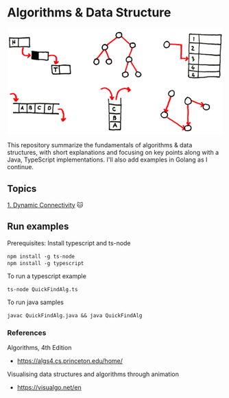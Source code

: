 # Algorithms & Data Structure

<p align="center"> 
  <img src="asset/algorithm-data-structure.png" title="Algorithms & Data Structure">
</p>
This repository summarize the fundamentals of algorithms & data structures, with short explanations and focusing on key points along with a Java, TypeScript implementations. I'll also add examples in Golang as I continue.

## Topics

[1. Dynamic Connectivity](dynamic-connectivity/README.md) 🐱

## Run examples
Prerequisites: Install typescript and ts-node

```
npm install -g ts-node
npm install -g typescript
```

To run a typescript example
```
ts-node QuickFindAlg.ts
```

To run java samples

```
javac QuickFindAlg.java && java QuickFindAlg
```

### References

Algorithms, 4th Edition
- https://algs4.cs.princeton.edu/home/

Visualising data structures and algorithms through animation
- https://visualgo.net/en